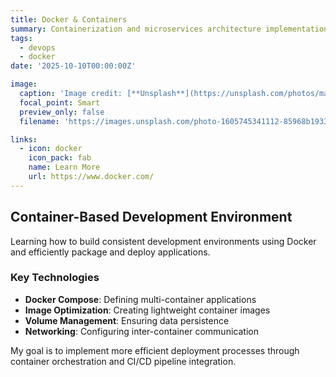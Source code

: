 ```yaml
---
title: Docker & Containers
summary: Containerization and microservices architecture implementation using Docker
tags:
  - devops
  - docker
date: '2025-10-10T00:00:00Z'

image:
  caption: 'Image credit: [**Unsplash**](https://unsplash.com/photos/macbook-pro-on-brown-wooden-table-OqtafYT5kTw)'
  focal_point: Smart
  preview_only: false
  filename: 'https://images.unsplash.com/photo-1605745341112-85968b19335b?w=800&q=80'

links:
  - icon: docker
    icon_pack: fab
    name: Learn More
    url: https://www.docker.com/
---
```


## Container-Based Development Environment

Learning how to build consistent development environments using Docker and efficiently package and deploy applications.

### Key Technologies
- **Docker Compose**: Defining multi-container applications
- **Image Optimization**: Creating lightweight container images
- **Volume Management**: Ensuring data persistence
- **Networking**: Configuring inter-container communication

My goal is to implement more efficient deployment processes through container orchestration and CI/CD pipeline integration.
